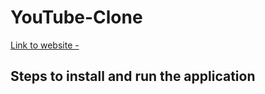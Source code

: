 # YouTube-Clone

[Link to website - ](https://myutube-clone.netlify.app/)

## Steps to install and run the application
